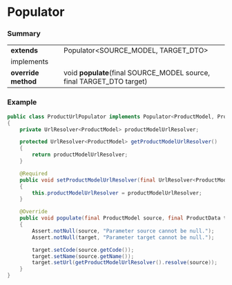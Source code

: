 # Populator

### Summary

|                     |                                                                       |
| ------------------- | --------------------------------------------------------------------- |
| **extends**         | Populator<SOURCE_MODEL, TARGET_DTO>                                   |
| implements          |                                                                       |
| **override method** | void **populate**(final SOURCE_MODEL source, final TARGET_DTO target) |

### Example

```java
public class ProductUrlPopulator implements Populator<ProductModel, ProductData>
{
	private UrlResolver<ProductModel> productModelUrlResolver;

	protected UrlResolver<ProductModel> getProductModelUrlResolver()
	{
		return productModelUrlResolver;
	}

	@Required
	public void setProductModelUrlResolver(final UrlResolver<ProductModel> productModelUrlResolver)
	{
		this.productModelUrlResolver = productModelUrlResolver;
	}

	@Override
	public void populate(final ProductModel source, final ProductData target)
	{
		Assert.notNull(source, "Parameter source cannot be null.");
		Assert.notNull(target, "Parameter target cannot be null.");

		target.setCode(source.getCode());
		target.setName(source.getName());
		target.setUrl(getProductModelUrlResolver().resolve(source));
	}
}
```

